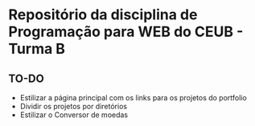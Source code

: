 # Repositório da disciplina de Programação para WEB do CEUB - Turma B

## TO-DO

 - Estilizar a página principal com os links para os projetos do portfolio
 - Dividir os projetos por diretórios
 - Estilizar o Conversor de moedas
